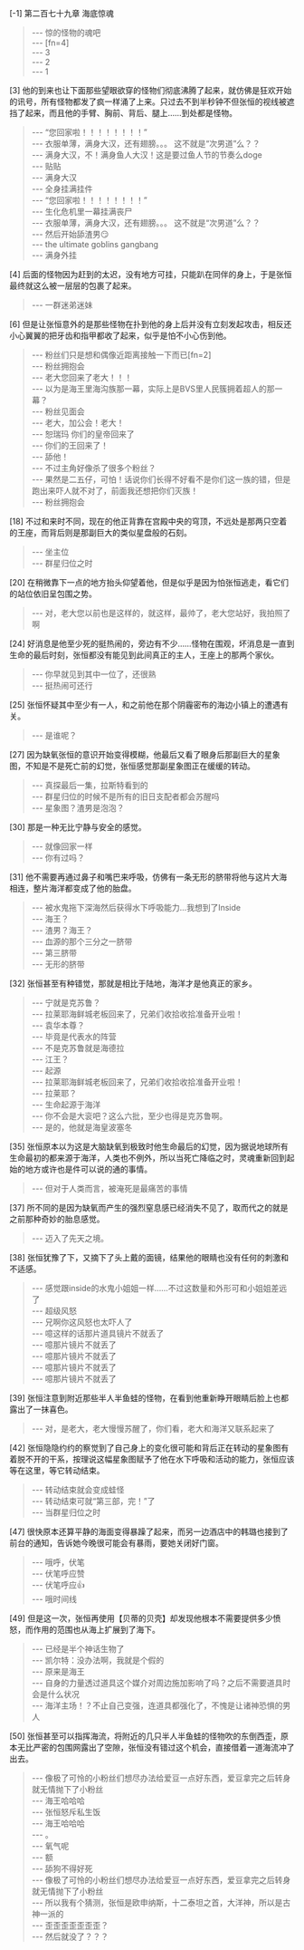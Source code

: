 
[-1] 第二百七十九章 海底惊魂
>--- 惊的怪物的魂吧<br>
>--- [fn=4]<br>
>--- 3<br>
>--- 2<br>
>--- 1<br>

[3] 他的到来也让下面那些望眼欲穿的怪物们彻底沸腾了起来，就仿佛是狂欢开始的讯号，所有怪物都发了疯一样涌了上来。只过去不到半秒钟不但张恒的视线被遮挡了起来，而且他的手臂、胸前、背后、腿上……到处都是怪物。
>--- “您回家啦！！！！！！！！”<br>
>--- 衣服单薄，满身大汉，还有翅膀。。。
这不就是“次男道”么？？<br>
>--- 满身大汉，不！满身鱼人大汉！这是要过鱼人节的节奏么doge<br>
>--- 贴贴<br>
>--- 满身大汉<br>
>--- 全身挂满挂件<br>
>--- “您回家啦！！！！！！！！”<br>
>--- 生化危机里一幕挂满丧尸<br>
>--- 衣服单薄，满身大汉，还有翅膀。。。
这不就是“次男道”么？？<br>
>--- 然后开始舔渣男😏<br>
>--- the ultimate goblins gangbang<br>
>--- 满身外挂<br>

[4] 后面的怪物因为赶到的太迟，没有地方可挂，只能趴在同伴的身上，于是张恒最终就这么被一层层的包裹了起来。
>--- 一群迷弟迷妹<br>

[6] 但是让张恒意外的是那些怪物在扑到他的身上后并没有立刻发起攻击，相反还小心翼翼的把牙齿和指甲都收了起来，似乎是怕不小心伤到他。
>--- 粉丝们只是想和偶像近距离接触一下而已[fn=2]<br>
>--- 粉丝拥抱会<br>
>--- 老大您回来了老大！！！<br>
>--- 以为是海王里海沟族那一幕，实际上是BVS里人民簇拥着超人的那一幕？<br>
>--- 粉丝见面会<br>
>--- 老大，加公会！老大！<br>
>--- 恕瑞玛 你们的皇帝回来了<br>
>--- 你们的王回来了！<br>
>--- 舔他！<br>
>--- 不过主角好像杀了很多个粉丝？<br>
>--- 果然是二五仔，可怕！话说你们长得不好看不是你们这一族的错，但是跑出来吓人就不对了，前面我还想把你们灭族！<br>
>--- 粉丝拥抱会<br>

[18] 不过和来时不同，现在的他正背靠在宫殿中央的穹顶，不远处是那两只空着的王座，而背后则是那副巨大的类似星盘般的石刻。
>--- 坐主位<br>
>--- 群星归位之时<br>

[20] 在稍微靠下一点的地方抬头仰望着他，但是似乎是因为怕张恒逃走，看它们的站位依旧呈包围之势。
>--- 对，老大您以前也是这样的，就这样，最帅了，老大您站好，我拍照了啊<br>

[24] 好消息是他至少死的挺热闹的，旁边有不少……怪物在围观，坏消息是一直到生命的最后时刻，张恒都没有能见到此间真正的主人，王座上的那两个家伙。
>--- 你早就见到其中一位了，还很熟<br>
>--- 挺热闹可还行<br>

[25] 张恒怀疑其中至少有一人，和之前他在那个阴霾密布的海边小镇上的遭遇有关。
>--- 是谁呢？<br>

[27] 因为缺氧张恒的意识开始变得模糊，他最后又看了眼身后那副巨大的星象图，不知是不是死亡前的幻觉，张恒感觉那副星象图正在缓缓的转动。
>--- 真探最后一集，拉斯特看到的<br>
>--- 群星归位的时候不是所有的旧日支配者都会苏醒吗<br>
>--- 星象图？渣男是泡泡？<br>

[30] 那是一种无比宁静与安全的感觉。
>--- 就像回家一样<br>
>--- 你有过吗？<br>

[31] 他不需要再通过鼻子和嘴巴来呼吸，仿佛有一条无形的脐带将他与这片大海相连，整片海洋都变成了他的胎盘。
>--- 被水鬼拖下深海然后获得水下呼吸能力...我想到了Inside<br>
>--- 海王？<br>
>--- 渣男？海王？<br>
>--- 血源的那个三分之一脐带<br>
>--- 第三脐带<br>
>--- 无形的脐带<br>

[32] 张恒甚至有种错觉，那就是相比于陆地，海洋才是他真正的家乡。
>--- 宁就是克苏鲁？<br>
>--- 拉莱耶海鲜城老板回来了，兄弟们收拾收拾准备开业啦！<br>
>--- 袁华本尊？<br>
>--- 毕竟是代表水的阵营<br>
>--- 不是克苏鲁就是海德拉<br>
>--- 江王？<br>
>--- 起源<br>
>--- 拉莱耶海鲜城老板回来了，兄弟们收拾收拾准备开业啦！<br>
>--- 拉莱耶？<br>
>--- 生命起源于海洋<br>
>--- 你不会是大衮吧？这么六批，至少也得是克苏鲁啊。<br>
>--- 是的，他就是海皇波塞冬<br>

[35] 张恒原本以为这是大脑缺氧到极致时他生命最后的幻觉，因为据说地球所有生命最初的都来源于海洋，人类也不例外，所以当死亡降临之时，灵魂重新回到起始的地方或许也是件可以说的通的事情。
>--- 但对于人类而言，被淹死是最痛苦的事情<br>

[37] 所不同的是因为缺氧而产生的强烈窒息感已经消失不见了，取而代之的就是之前那种奇妙的胎息感觉。
>--- 迈入了先天之境。<br>

[38] 张恒犹豫了下，又摘下了头上戴的面镜，结果他的眼睛也没有任何的刺激和不适感。
>--- 感觉跟inside的水鬼小姐姐一样……不过这数量和外形可和小姐姐差远了<br>
>--- 超级风怒<br>
>--- 兄啊你这风怒也太吓人了<br>
>--- 噫这样的话那片道具镜片不就丢了<br>
>--- 噫那片镜片不就丢了<br>
>--- 噫那片镜片不就丢了<br>
>--- 噫那片镜片不就丢了<br>
>--- 噫那片镜片不就丢了<br>

[39] 张恒注意到附近那些半人半鱼蛙的怪物，在看到他重新睁开眼睛后脸上也都露出了一抹喜色。
>--- 对，是老大，老大慢慢苏醒了，你们看，老大和海洋又联系起来了<br>

[42] 张恒隐隐约约的察觉到了自己身上的变化很可能和背后正在转动的星象图有着脱不开的干系，按理说这幅星象图赋予了他在水下呼吸和活动的能力，张恒应该等在这里，等它转动结束。
>--- 转动结束就会变成蛙怪<br>
>--- 转动结束可就“第三部，完！”了<br>
>--- 当群星归位之时<br>

[47] 很快原本还算平静的海面变得暴躁了起来，而另一边酒店中的韩璐也接到了前台的通知，告诉她今晚很可能会有暴雨，要她关闭好门窗。
>--- 哦呼，伏笔<br>
>--- 伏笔呼应赞<br>
>--- 伏笔呼应👍<br>
>--- 哦时间线<br>

[49] 但是这一次，张恒再使用【贝蒂的贝壳】却发现他根本不需要提供多少愤怒，而作用的范围也从海上扩展到了海下。
>--- 已经是半个神话生物了<br>
>--- 凯尔特：没办法啊，我就是个假的<br>
>--- 原来是海王<br>
>--- 自身的力量透过道具这个媒介对周边施加影响了吗？之后不需要道具时会是什么状况<br>
>--- 海洋主场！？不止自己变强，连道具都强化了，不愧是让诸神恐惧的男人<br>

[50] 张恒甚至可以指挥海流，将附近的几只半人半鱼蛙的怪物吹的东倒西歪，原本无比严密的包围网露出了空隙，张恒没有错过这个机会，直接借着一道海流冲了出去。
>--- 像极了可怜的小粉丝们想尽办法给爱豆一点好东西，爱豆拿完之后转身就无情抛下了小粉丝<br>
>--- 海王哈哈哈<br>
>--- 张恒怒斥私生饭<br>
>--- 海王哈哈哈<br>
>--- 。<br>
>--- 氧气呢<br>
>--- 额<br>
>--- 舔狗不得好死<br>
>--- 像极了可怜的小粉丝们想尽办法给爱豆一点好东西，爱豆拿完之后转身就无情抛下了小粉丝<br>
>--- 所以我有个猜测，张恒是欧申纳斯，十二泰坦之首，大洋神，所以是古神一派的<br>
>--- 歪歪歪歪歪歪歪？<br>
>--- 然后就没了？？？<br>
